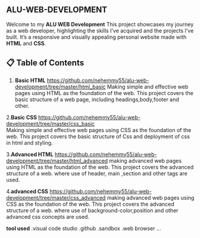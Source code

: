 ## ALU-WEB-DEVELOPMENT ##

Welcome to my **ALU WEB Development** This project showcases my journey as a web developer, highlighting the skills I’ve acquired and the projects I’ve built. It’s a responsive and visually appealing personal website made with **HTML** and **CSS**.

## 📋 Table of Contents 

1. **Basic HTML**
https://github.com/nehemmy55/alu-web-development/tree/master/html_basic
Making simple and effective web pages using HTML as the foundation of the web. This project covers the basic structure of a web page, including headings,body,footer and other.

2.**Basic CSS**
https://github.com/nehemmy55/alu-web-development/tree/master/css_basic  
Making simple and effective web pages using CSS as the foundation of the web. This project covers the basic structure of Css and deployment of css in html and styling.

3.**Advanced HTML**
https://github.com/nehemmy55/alu-web-development/tree/master/html_advanced
making advanced web pages using HTML as the foundation of the web. This project covers the advanced structure of a web. where
use of header, main ,section and other tags are used.

4.**advanced CSS**
https://github.com/nehemmy55/alu-web-development/tree/master/css_advanced
making advanced web pages using CSS as the foundation of the web. This project covers the advanced structure of a web. where use of background-color,position and other advanced css concepts are used.


**tool used**
.visual code studio
.github 
.sandbox
.web browser
...